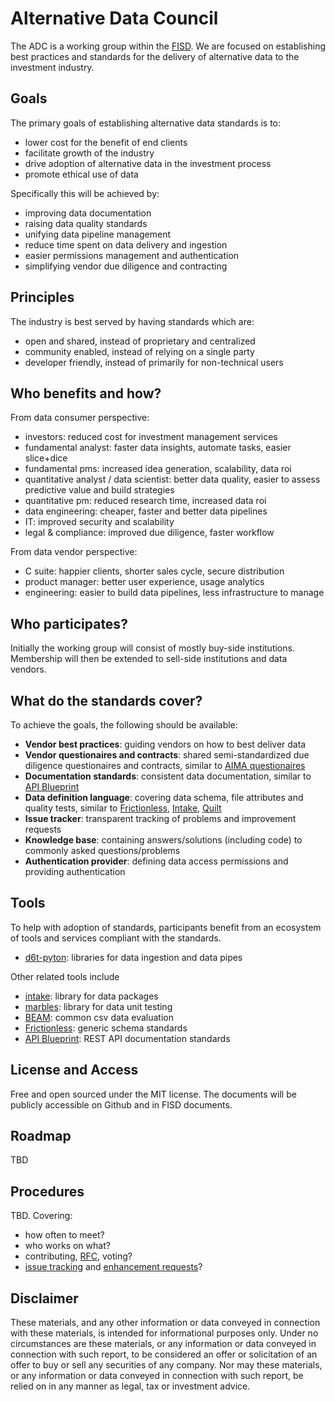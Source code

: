 # Alternative Data Council

The ADC is a working group within the [FISD](
http://www.siia.net/Divisions/FISD-Financial-Information-Services-Association). We are focused on establishing best practices and standards for the delivery of alternative data to the investment industry.

## Goals

The primary goals of establishing alternative data standards is to:

* lower cost for the benefit of end clients 
* facilitate growth of the industry
* drive adoption of alternative data in the investment process
* promote ethical use of data

Specifically this will be achieved by:

* improving data documentation
* raising data quality standards
* unifying data pipeline management
* reduce time spent on data delivery and ingestion
* easier permissions management and authentication
* simplifying vendor due diligence and contracting

## Principles

The industry is best served by having standards which are:

* open and shared, instead of proprietary and centralized
* community enabled, instead of relying on a single party
* developer friendly, instead of primarily for non-technical users

## Who benefits and how?

From data consumer perspective:

* investors: reduced cost for investment management services
* fundamental analyst: faster data insights, automate tasks, easier slice+dice
* fundamental pms: increased idea generation, scalability, data roi
* quantitative analyst / data scientist: better data quality, easier to assess predictive value and build strategies
* quantitative pm: reduced research time, increased data roi
* data engineering: cheaper, faster and better data pipelines
* IT: improved security and scalability
* legal & compliance: improved due diligence, faster workflow

From data vendor perspective:

* C suite: happier clients, shorter sales cycle, secure distribution
* product manager: better user experience, usage analytics
* engineering: easier to build data pipelines, less infrastructure to manage

## Who participates?

Initially the working group will consist of mostly buy-side institutions. Membership will then be extended to sell-side institutions and data vendors.

## What do the standards cover?

To achieve the goals, the following should be available:

* **Vendor best practices**: guiding vendors on how to best deliver data
* **Vendor questionaires and contracts**: shared semi-standardized due diligence questionaires and contracts, similar to [AIMA questionaires](https://www.aima.org/sound-practices/due-diligence-questionnaires.html)
* **Documentation standards**: consistent data documentation, similar to [API Blueprint](https://github.com/apiaryio/api-blueprint/blob/master/API%20Blueprint%20Specification.md#i-api-blueprint-language-1)
* **Data definition language**: covering data schema, file attributes and quality tests, similar to [Frictionless](https://frictionlessdata.io/specs/data-package/), [Intake](https://intake.readthedocs.io/en/latest/data-packages.html#defining-a-package), [Quilt](https://docs.quiltdata.com/api/buildyml)
* **Issue tracker**: transparent tracking of problems and improvement requests
* **Knowledge base**: containing answers/solutions (including code) to commonly asked questions/problems
* **Authentication provider**: defining data access permissions and providing authentication

## Tools

To help with adoption of standards, participants benefit from an ecosystem of tools and services compliant with the standards.

* [d6t-pyton](https://github.com/d6t/d6t-python): libraries for data ingestion and data pipes

Other related tools include
* [intake](https://intake.readthedocs.io/en/latest): library for data packages
* [marbles](https://github.com/twosigma/marbles): library for data unit testing
* [BEAM](https://antenna.bamfunds.com/): common csv data evaluation
* [Frictionless](https://frictionlessdata.io/software/): generic schema standards
* [API Blueprint](https://apiblueprint.org/tools.html): REST API documentation standards

## License and Access

Free and open sourced under the MIT license. The documents will be publicly accessible on Github and in FISD documents.

## Roadmap

TBD

## Procedures

TBD. Covering:

* how often to meet?
* who works on what?
* contributing, [RFC](https://github.com/apiaryio/api-blueprint-rfcs/blob/master/rfcs/0001-rfc-process.md), voting?
* [issue tracking](https://guides.github.com/features/issues/) and [enhancement requests](https://github.com/django/deps/blob/master/final/0001-dep-process.rst)?

## Disclaimer

These materials, and any other information or data conveyed in connection with these materials, is intended for informational purposes only. Under no circumstances are these materials, or any information or data conveyed in connection with such report, to be considered an offer or solicitation of an offer to buy or sell any securities of any company. Nor may these materials, or any information or data conveyed in connection with such report, be relied on in any manner as legal, tax or investment advice.
